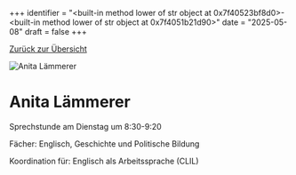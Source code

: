 
+++
identifier = "<built-in method lower of str object at 0x7f40523bf8d0>-<built-in method lower of str object at 0x7f4051b21d90>"
date = "2025-05-08"
draft = false
+++

 [Zurück zur Übersicht](/schule/personen/)

<div class="row">
<div class="column">
<img src="/images/personal/Lämmerer.jpg" alt="Anita Lämmerer"> 
</div>
<div class="column">

# Anita Lämmerer

Sprechstunde am Dienstag um 8:30-9:20

Fächer: Englisch,  Geschichte und Politische Bildung











Koordination für: Englisch als Arbeitssprache (CLIL)

</div>
</div> 

